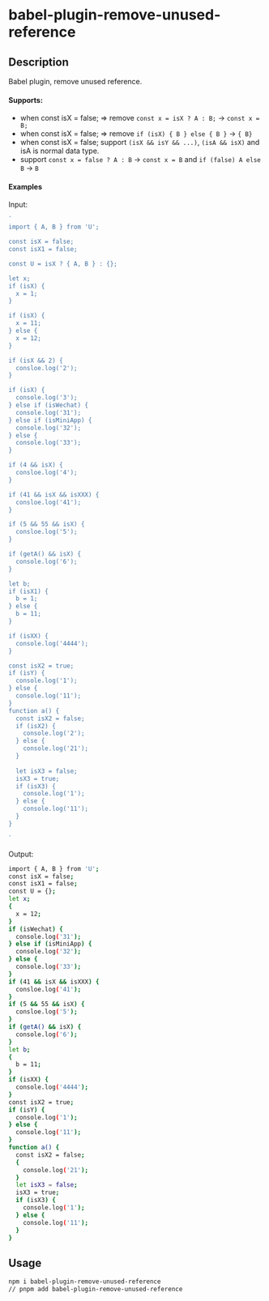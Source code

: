 # babel-plugin-remove-unused-reference

## Description

Babel plugin, remove unused reference.


#### Supports:
- when const isX = false; => remove `const x = isX ? A : B;` -> `const x = B;`
- when const isX = false; => remove `if (isX) { B } else { B }` -> `{ B}`
- when const isX = false; support `(isX && isY && ...)`, `(isA && isX)` and isA is normal data type.
- support `const x = false ? A : B` ->  `const x = B` and `if (false) A else B` -> `B`

#### Examples

Input:
```js
`
import { A, B } from 'U';

const isX = false;
const isX1 = false;

const U = isX ? { A, B } : {};

let x;
if (isX) {
  x = 1;
}

if (isX) {
  x = 11;
} else {
  x = 12;
}

if (isX && 2) {
  consloe.log('2');
}

if (isX) {
  console.log('3');
} else if (isWechat) {
  console.log('31');
} else if (isMiniApp) {
  console.log('32');
} else {
  console.log('33');
}

if (4 && isX) {
  consloe.log('4');
}

if (41 && isX && isXXX) {
  consloe.log('41');
}

if (5 && 55 && isX) {
  consloe.log('5');
}

if (getA() && isX) {
  console.log('6');
}

let b;
if (isX1) {
  b = 1;
} else {
  b = 11;
}

if (isXX) {
  console.log('4444');
}

const isX2 = true;
if (isY) {
  console.log('1');
} else {
  console.log('11');
}
function a() {
  const isX2 = false;
  if (isX2) {
    console.log('2');
  } else {
    console.log('21');
  }
  
  let isX3 = false;
  isX3 = true;
  if (isX3) {
    console.log('1');
  } else {
    console.log('11');
  }
}

`
```

Output:
```bash
import { A, B } from 'U';
const isX = false;
const isX1 = false;
const U = {};
let x;
{
  x = 12;
}
if (isWechat) {
  console.log('31');
} else if (isMiniApp) {
  console.log('32');
} else {
  console.log('33');
}
if (41 && isX && isXXX) {
  consloe.log('41');
}
if (5 && 55 && isX) {
  consloe.log('5');
}
if (getA() && isX) {
  console.log('6');
}
let b;
{
  b = 11;
}
if (isXX) {
  console.log('4444');
}
const isX2 = true;
if (isY) {
  console.log('1');
} else {
  console.log('11');
}
function a() {
  const isX2 = false;
  {
    console.log('21');
  }
  let isX3 = false;
  isX3 = true;
  if (isX3) {
    console.log('1');
  } else {
    console.log('11');
  }
}
```

## Usage
```bash
npm i babel-plugin-remove-unused-reference
// pnpm add babel-plugin-remove-unused-reference
```